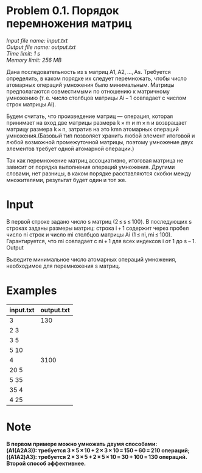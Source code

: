 # Problem 0.1. Порядок перемножения матриц

*Input file name: input.txt\
Output file name: output.txt\
Time limit: 1 s\
Memory limit: 256 MB*

Дана последовательность из s матриц A1, A2, …, As. Требуется определить, в каком порядке их следует перемножать, чтобы число атомарных операций умножения было минимальным. Матрицы предполагаются совместимыми по отношению к матричному умножению (т. е. число столбцов матрицы Ai − 1 совпадает с числом строк матрицы Ai).

Будем считать, что произведение матриц — операция, которая принимает на вход две матрицы размера k × m и m × n и возвращает матрицу размера k × n, затратив на это kmn атомарных операций умножения.(Базовый тип позволяет хранить любой элемент итоговой и любой возможной промежуточной матрицы, поэтому умножение двух элементов требует одной атомарной операции.)

Так как перемножение матриц ассоциативно, итоговая матрица не зависит от порядка выполнения операций умножения. Другими словами, нет разницы, в каком порядке расставляются скобки между множителями, результат будет один и тот же.

# Input

В первой строке задано число s матриц (2 ≤ s ≤ 100). В последующих s строках заданы размеры матриц: строка i + 1 содержит через пробел число ni строк и число mi столбцов матрицы Ai (1 ≤ ni, mi ≤ 100). Гарантируется, что mi совпадает с ni + 1 для всех индексов i от 1 до s − 1.
Output

Выведите минимальное число атомарных операций умножения, необходимое для перемножения s матриц.

# Examples

| input.txt                                  |output.txt                                      |
|------------------------------------------------|------------------------------------------------|
| 3     |130|
|2 3     |       |
|3 5                    ||
|5 10       ||
|4      |3100|
|20 5||
|5 35||
|35 4||
|4 25||


# Note

__В первом примере можно умножать двумя способами:\
(A1(A2A3)): требуется 3 × 5 × 10 + 2 × 3 × 10 = 150 + 60 = 210 операций;\
((A1A2)A3): требуется 2 × 3 × 5 + 2 × 5 × 10 = 30 + 100 = 130 операций.\
Второй способ эффективнее.__